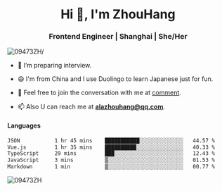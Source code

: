 <h1 align="center">Hi 👋, I'm ZhouHang</h1>

<h3 align="center">Frontend Engineer | Shanghai | She/Her</h3>
<p align="left"> <img src=https://komarev.com/ghpvc/?username=09473ZH alt=09473ZH/> </p>


- 🤔 I’m preparing interview.
  
- 😄 I'm from China and I use Duolingo to learn Japanese just for fun.
  
- 🐨 Feel free to join the conversation with me at [comment](https://github.com/09473ZH/comment/discussions).

- 📫 Also U can reach me at **alazhouhang@qq.com**.


<h4 align="left">Languages</h4>
<!--START_SECTION:waka-->

```txt
JSON           1 hr 45 mins    ███████████░░░░░░░░░░░░░░   44.57 %
Vue.js         1 hr 35 mins    ██████████░░░░░░░░░░░░░░░   40.33 %
TypeScript     29 mins         ███░░░░░░░░░░░░░░░░░░░░░░   12.43 %
JavaScript     3 mins          ▒░░░░░░░░░░░░░░░░░░░░░░░░   01.53 %
Markdown       1 min           ▒░░░░░░░░░░░░░░░░░░░░░░░░   00.77 %
```

<!--END_SECTION:waka-->

<p align="left"> <img src=https://github-readme-stats.vercel.app/api?username=09473ZH&show_icons=true alt=09473ZH /> </p>
